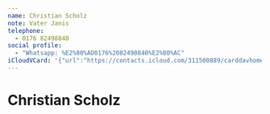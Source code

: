 ```yaml
---
name: Christian Scholz
note: Vater Janis
telephone:
  - 0176 82498840
social profile:
  - "Whatsapp: %E2%80%AD0176%2082498840%E2%80%AC"
iCloudVCard: '{"url":"https://contacts.icloud.com/311500889/carddavhome/card/7F57DDB8-5161-4AFE-BFA0-A9CB52A22868.vcf","etag":"\"kmfhap0j\"","data":"BEGIN:VCARD\r\nVERSION:3.0\r\nFN:\r\nN:Scholz;Christian;;;\r\nUID:6BBBBD62-6262-4A69-8C2B-48161ABD18F3\r\nPRODID:-//Apple Inc.//iOS 11.2.6//EN\r\nREV:2025-04-03T22:18:17Z\r\nORG:;\r\nNOTE:Vater Janis\r\nTEL:0176 82498840\r\nX-SOCIALPROFILE;type=WhatsApp;x-bundleidentifiers=net.whatsapp.WhatsApp:x-a\r\n pple:%E2%80%AD0176%2082498840%E2%80%AC\r\nEND:VCARD"}'
---
```

# Christian Scholz